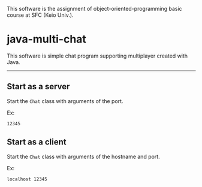 This software is the assignment of object-oriented-programming basic course at SFC (Keio Univ.).

# java-multi-chat

This software is simple chat program supporting multiplayer created with Java.

----------

## Start as a server
Start the `Chat` class with arguments of the port.

Ex:
```
12345
```

## Start as a client
Start the `Chat` class with arguments of the hostname and port.

Ex:
```
localhost 12345
```
